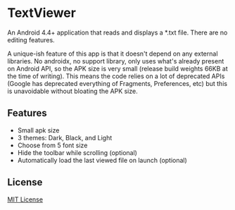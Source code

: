 # TextViewer

An Android 4.4+ application that reads and displays a *.txt file. There are no editing features.

A unique-ish feature of this app is that it doesn't depend on any external libraries. No androidx, no support library, only uses what's already present on Android API, so the APK size is very small (release build weights 66KB at the time of writing). This means the code relies on a lot of deprecated APIs (Google has deprecated everything of Fragments, Preferences, etc) but this is unavoidable without bloating the APK size.

## Features

* Small apk size
* 3 themes: Dark, Black, and Light
* Choose from 5 font size
* Hide the toolbar while scrolling (optional)
* Automatically load the last viewed file on launch (optional)

## License

[MIT License](https://opensource.org/license/mit)
